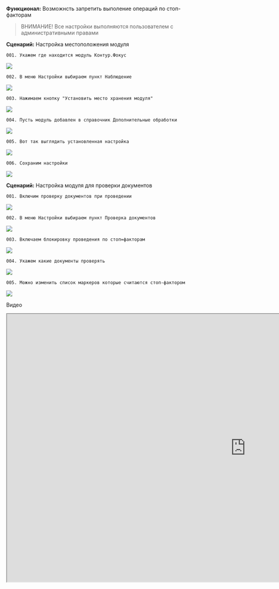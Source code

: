**Функционал:** Возможнсть запретить выполение операций по стоп-факторам

 > ВНИМАНИЕ! Все настройки выполняются пользователем с административными правами


**Сценарий:** Настройка местоположения модуля

	001. Укажем где находится модуль Контур.Фокус
![](Возможнсть_запретить_выполение_операций_по_стоп-факторам/Возможнсть_запретить_выполение_операций_по_стоп-факторам_1_Настройка_местоположения_модул_001.png)

	002. В меню Настройки выбираем пункт Наблюдение
![](Возможнсть_запретить_выполение_операций_по_стоп-факторам/Возможнсть_запретить_выполение_операций_по_стоп-факторам_3_Настройка_местоположения_модул_002.png)

	003. Нажимаем кнопку "Установить место хранения модуля"
![](Возможнсть_запретить_выполение_операций_по_стоп-факторам/Возможнсть_запретить_выполение_операций_по_стоп-факторам_4_Настройка_местоположения_модул_003.png)

	004. Пусть модуль добавлен в справочник Дополнительные обработки
![](Возможнсть_запретить_выполение_операций_по_стоп-факторам/Возможнсть_запретить_выполение_операций_по_стоп-факторам_5_Настройка_местоположения_модул_004.png)

	005. Вот так выглядить установленная настройка
![](Возможнсть_запретить_выполение_операций_по_стоп-факторам/Возможнсть_запретить_выполение_операций_по_стоп-факторам_13_Настройка_местоположения_модул_005.png)

	006. Сохраним настройки
![](Возможнсть_запретить_выполение_операций_по_стоп-факторам/Возможнсть_запретить_выполение_операций_по_стоп-факторам_16_Настройка_местоположения_модул_006.png)


**Сценарий:** Настройка модуля для проверки документов

	001. Включим проверку документов при проведении
![](Возможнсть_запретить_выполение_операций_по_стоп-факторам/Возможнсть_запретить_выполение_операций_по_стоп-факторам_17_Настройка_модуля_для_проверки__001.png)

	002. В меню Настройки выбираем пункт Проверка документов
![](Возможнсть_запретить_выполение_операций_по_стоп-факторам/Возможнсть_запретить_выполение_операций_по_стоп-факторам_18_Настройка_модуля_для_проверки__002.png)

	003. Включаем блокировку проведения по стоп=факторам
![](Возможнсть_запретить_выполение_операций_по_стоп-факторам/Возможнсть_запретить_выполение_операций_по_стоп-факторам_19_Настройка_модуля_для_проверки__003.png)

	004. Укажем какие документы проверять
![](Возможнсть_запретить_выполение_операций_по_стоп-факторам/Возможнсть_запретить_выполение_операций_по_стоп-факторам_23_Настройка_модуля_для_проверки__004.png)

	005. Можно изменить список маркеров которые считаются стоп-фактором
![](Возможнсть_запретить_выполение_операций_по_стоп-факторам/Возможнсть_запретить_выполение_операций_по_стоп-факторам_27_Настройка_модуля_для_проверки__005.png)

Видео

<iframe width="1280" height="720"
  src="https://www.youtube.com/embed/MaCJtkSlreE">
</iframe>
